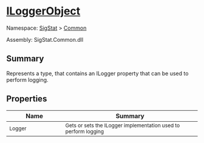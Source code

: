 # [ILoggerObject](./ILoggerObject.md)

Namespace: [SigStat]() > [Common](./README.md)

Assembly: SigStat.Common.dll

## Summary
Represents a type, that contains an ILogger property that can be used to perform logging.

## Properties

| Name<a href="#"><img width=160></a> | Summary<a href="#"><img width=475></a> | 
| --- | --- | 
| <sub>Logger</sub>| <sub>Gets or sets the ILogger implementation used to perform logging</sub>| <br>


